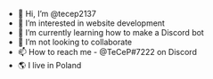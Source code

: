 - 👋 Hi, I’m @tecep2137
- 👀 I’m interested in website development
- 🌱 I’m currently learning how to make a Discord bot
- 💞️ I’m not looking to collaborate
- 📫 How to reach me - @TeCeP#7222 on Discord
- 🌎 I live in Poland

<!---
tecep2137/tecep2137 is a ✨ special ✨ repository because its `README.md` (this file) appears on your GitHub profile.
You can click the Preview link to take a look at your changes.
--->
